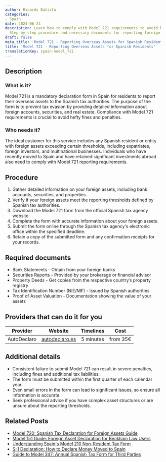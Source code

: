 ```yaml
---
author: Ricardo Batista
categories:
- Spain
date: 2024-06-24
description: Learn how to comply with Model 721 requirements to avoid hefty fines.
  Step-by-step procedure and necessary documents for reporting foreign assets in Spain.
draft: false
meta_title: 'Model 721 - Reporting Overseas Assets for Spanish Residents'
title: 'Model 721 - Reporting Overseas Assets for Spanish Residents'
translationKey: spain-model_721
---
```



## Description
### What is it?
Model 721 is a mandatory declaration form in Spain for residents to report their overseas assets to the Spanish tax authorities. The purpose of the form is to prevent tax evasion by providing detailed information about foreign accounts, securities, and real estate. Compliance with Model 721 requirements is crucial to avoid hefty fines and penalties.

### Who needs it?
The ideal customer for this service includes any Spanish resident or entity with foreign assets exceeding certain thresholds, including expatriates, foreign investors, and multinational businesses. Individuals who have recently moved to Spain and have retained significant investments abroad also need to comply with Model 721 reporting requirements.

## Procedure

1. Gather detailed information on your foreign assets, including bank accounts, securities, and properties.
2. Verify if your foreign assets meet the reporting thresholds defined by Spanish tax authorities.
3. Download the Model 721 form from the official Spanish tax agency website.
4. Complete the form with accurate information about your foreign assets.
5. Submit the form online through the Spanish tax agency's electronic office within the specified deadline.
6. Retain a copy of the submitted form and any confirmation receipts for your records.


## Required documents

- Bank Statements - Obtain from your foreign banks
- Securities Reports - Provided by your brokerage or financial advisor
- Property Deeds - Get copies from the respective country’s property registry
- Tax Identification Number (NIE/NIF) - Issued by Spanish authorities
- Proof of Asset Valuation - Documentation showing the value of your assets


## Providers that can do it for you
| Provider        |     Website     |     Timelines    |       Cost      |
| --------------- | --------------- |  :-------------: | :-------------: |
| AutoDeclaro | [autodeclaro.es](https://autodeclaro.es/?ref=26) |  5 minutes | from 35€ |

## Additional details

- Consistent failure to submit Model 721 can result in severe penalties, including fines and additional tax liabilities.
- The form must be submitted within the first quarter of each calendar year.
- Even small errors in the form can lead to significant issues, so ensure all information is accurate.
- Seek professional advice if you have complex asset structures or are unsure about the reporting thresholds.

## Related Posts

- [Model 720: Spanish Tax Declaration for Foreign Assets Guide](https://tramitit.com/guides/spain/model_720/)
- [Model 151 Guide: Foreign Asset Declaration for Beckham Law Users](https://tramitit.com/guides/spain/model_151/)
- [Understanding Spain's Model 210 Non-Resident Tax Form](https://tramitit.com/guides/spain/model_210/)
- [S-1 Declaration: How to Declare Money Moved to Spain](https://tramitit.com/guides/spain/s1_declaration/)
- [Guide to Model 347: Annual Spanish Tax Form for Third Parties](https://tramitit.com/guides/spain/model_347/)